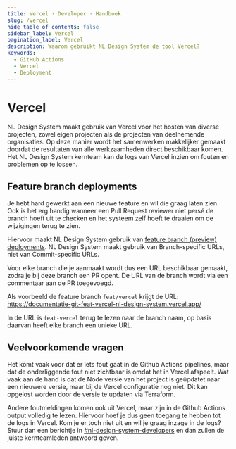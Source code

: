 ```yaml
---
title: Vercel · Developer · Handboek
slug: /vercel
hide_table_of_contents: false
sidebar_label: Vercel
pagination_label: Vercel
description: Waarom gebruikt NL Design System de tool Vercel?
keywords:
  - GitHub Actions
  - Vercel
  - Deployment
---
```


# Vercel

NL Design System maakt gebruik van Vercel voor het hosten van diverse projecten, zowel eigen projecten als de projecten van deelnemende organisaties. Op deze manier wordt het samenwerken makkelijker gemaakt doordat de resultaten van alle werkzaamheden direct beschikbaar komen. Het NL Design System kernteam kan de logs van Vercel inzien om fouten en problemen op te lossen.

## Feature branch deployments

Je hebt hard gewerkt aan een nieuwe feature en wil die graag laten zien. Ook is het erg handig wanneer een Pull Request reviewer niet persé de branch hoeft uit te checken en het systeem zelf hoeft te draaien om de wijzigingen terug te zien.

Hiervoor maakt NL Design System gebruik van [feature branch (preview) deployments](https://vercel.com/docs/deployments/environments#preview-environment-pre-production).
NL Design System maakt gebruik van Branch-specific URLs, niet van Commit-specific URLs.

Voor elke branch die je aanmaakt wordt dus een URL beschikbaar gemaakt, zodra je bij deze branch een PR opent. De URL van de branch wordt via een commentaar aan de PR toegevoegd.

Als voorbeeld de feature branch `feat/vercel` krijgt de URL:
https://documentatie-git-feat-vercel-nl-design-system.vercel.app/

In de URL is `feat-vercel` terug te lezen naar de branch naam, op basis daarvan heeft elke branch een unieke URL.

## Veelvoorkomende vragen

Het komt vaak voor dat er iets fout gaat in de Github Actions pipelines, maar dat de onderliggende fout niet zichtbaar is omdat het in Vercel afspeelt.
Wat vaak aan de hand is dat de Node versie van het project is geüpdatet naar een nieuwere versie, maar bij de Vercel configuratie nog niet. Dit kan opgelost worden door de versie te updaten via Terraform.

Andere foutmeldingen komen ook uit Vercel, maar zijn in de Github Actions output volledig te lezen. Hiervoor hoef je dus geen toegang te hebben tot de logs in Vercel.
Kom je er toch niet uit en wil je graag inzage in de logs? Stuur dan een berichtje in [#nl-design-system-developers](https://codefornl.slack.com/archives/C01DAT4TRPF) en dan zullen de juiste kernteamleden antwoord geven.
